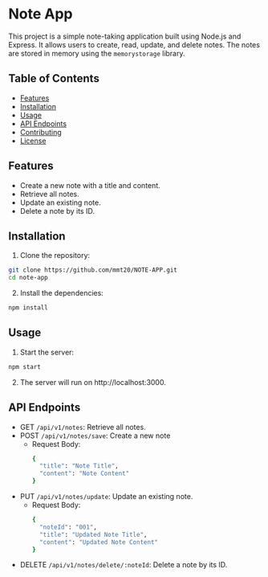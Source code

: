 # Note App

This project is a simple note-taking application built using Node.js and Express. It allows users to create, read, update, and delete notes. The notes are stored in memory using the `memorystorage` library.

## Table of Contents

- [Features](#features)
- [Installation](#installation)
- [Usage](#usage)
- [API Endpoints](#api-endpoints)
- [Contributing](#contributing)
- [License](#license)

## Features

- Create a new note with a title and content.
- Retrieve all notes.
- Update an existing note.
- Delete a note by its ID.

## Installation

1. Clone the repository:

```bash
git clone https://github.com/mmt20/NOTE-APP.git
cd note-app
```

2. Install the dependencies:

```bash
npm install
```

## Usage

1. Start the server:

```bash
npm start
```

2. The server will run on http://localhost:3000.

## API Endpoints

- GET `/api/v1/notes`: Retrieve all notes.
- POST `/api/v1/notes/save`: Create a new note
  - Request Body:
    ```bash
    {
      "title": "Note Title",
      "content": "Note Content"
    }
    ```
- PUT `/api/v1/notes/update`: Update an existing note.
  - Request Body:
    ```bash
    {
      "noteId": "001",
      "title": "Updated Note Title",
      "content": "Updated Note Content"
    }
    ```
- DELETE `/api/v1/notes/delete/:noteId`: Delete a note by its ID.
